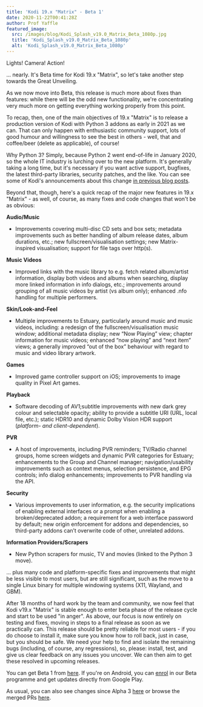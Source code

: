 ```yaml
---
title: 'Kodi 19.x "Matrix" - Beta 1'
date: 2020-11-22T00:41:28Z
author: Prof Yaffle
featured_image:
  src: /images/blog/Kodi_Splash_v19.0_Matrix_Beta_1080p.jpg
  title: 'Kodi_Splash_v19.0_Matrix_Beta_1080p'
  alt: 'Kodi_Splash_v19.0_Matrix_Beta_1080p'
---
```

Lights! Camera! Action!

 ... nearly. It's Beta time for Kodi 19.x "Matrix", so let's take another step towards the Great Unveiling.

 As we now move into Beta, this release is much more about fixes than features: while there will be the odd new functionality, we're concentrating very much more on getting everything working properly from this point.

 To recap, then, one of the main objectives of 19.x "Matrix" is to release a production version of Kodi with Python 3 addons as early in 2021 as we can. That can only happen with enthusiastic community support, lots of good humour and willingness to see the best in others - well, that and coffee/beer (delete as applicable), of course!

 Why Python 3? Simply, because Python 2 went end-of-life in January 2020, so the whole IT industry is lurching over to the new platform. It's generally taking a long time, but it's necessary if you want active support, bugfixes, the latest third-party libraries, security patches, and the like. You can see some of Kodi's announcements about this change [in previous blog posts](https://kodi.tv/blog?keyword=python&tag=All).

 Beyond that, though, here's a quick recap of the major new features in 19.x "Matrix" - as well, of course, as many fixes and code changes that won't be as obvious:

 **Audio/Music**

 
 * Improvements covering multi-disc CD sets and box sets; metadata improvements such as better handling of album release dates, album durations, etc.; new fullscreen/visualisation settings; new Matrix-inspired visualisation; support for file tags over http(s).
 
 **Music Videos**

 
 * Improved links with the music library to e.g. fetch related album/artist information, display both videos and albums when searching, display more linked information in info dialogs, etc.; improvements around grouping of all music videos by artist (vs album only); enhanced .nfo handling for multiple performers.
 
 **Skin/Look-and-Feel**

 
 * Multiple improvements to Estuary, particularly around music and music videos, including: a redesign of the fullscreen/visualisation music window; additional metadata display; new “Now Playing” view; chapter information for music videos; enhanced “now playing” and “next item” views; a generally improved “out of the box” behaviour with regard to music and video library artwork.
 
 **Games**

 
 * Improved game controller support on iOS; improvements to image quality in Pixel Art games.
 
 **Playback**

 
 * Software decoding of AV1;subtitle improvements with new dark grey colour and selectable opacity; ability to provide a subtitle URI (URL, local file, etc.); static HDR10 and dynamic Dolby Vision HDR support (*platform- and client-dependent*). 
 
 **PVR**

 
 * A host of improvements, including PVR reminders; TV/Radio channel groups, home screen widgets and dynamic PVR categories for Estuary; enhancements to the Group and Channel manager; navigation/usability improvements such as context menus, selection persistence, and EPG controls; info dialog enhancements; improvements to PVR handling via the API.
 
 **Security**

 
 * Various improvements to user information, e.g. the security implications of enabling external interfaces or a prompt when enabling a broken/deprecated addon; a requirement for a web interface password by default; new origin enforcement for addons and dependencies, so third-party addons can’t overwrite code of other, unrelated addons.
 
 **Information Providers/Scrapers**

 
 * New Python scrapers for music, TV and movies (linked to the Python 3 move).
 
 ... plus many code and platform-specific fixes and improvements that might be less visible to most users, but are still significant, such as the move to a single Linux binary for multiple windowing systems (X11, Wayland, and GBM).  
 

 After 18 months of hard work by the team and community, we now feel that Kodi v19.x "Matrix" is stable enough to enter beta phase of the release cycle and start to be used "in anger". As above, our focus is now entirely on testing and fixes, moving in steps to a final release as soon as we practically can. This release should be pretty reliable for most users - if you do choose to install it, make sure you know how to roll back, just in case, but you should be safe. We need your help to find and isolate the remaining bugs (including, of course, any regressions), so, please: install, test, and give us clear feedback on any issues you uncover. We can then aim to get these resolved in upcoming releases.

 You can get Beta 1 from [here](https://mirrors.kodi.tv/releases/). If you're on Android, you can [enrol](https://play.google.com/apps/testing/org.xbmc.kodi) in our Beta programme and get updates directly from Google Play.

 As usual, you can also see changes since Alpha 3 [here](https://github.com/xbmc/xbmc/compare/19.0a3-Matrix...19.0b1-Matrix) or browse the merged PRs [here](https://github.com/xbmc/xbmc/pulls?q=is%3Apr+sort%3Aupdated-desc+milestone%3A%22Matrix+19.0-beta+1%22+is%3Aclosed).

 